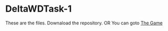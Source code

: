 # DeltaWDTask-1
These are the files.
Downaload the repository.
OR
You can goto [The Game](marmikupadhyay.github.io/deltaTask1)
